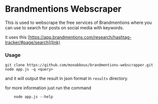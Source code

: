 # Brandmentions Webscraper

This is used to webscrape the free services of Brandmentions where you can use to search for posts on social media with keywords.

it uses this [https://app.brandmentions.com/research/hashtag-tracker/#page/search](link) 

### Usage

```cli
git clone https://github.com/monabbous/brandmentions-webscrapper.git
node app.js -q <query>
```

and it will output the result in json format in `results` directory.

for more information just run the command

```cli
    node app.js --help
```